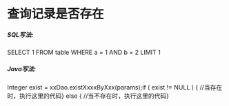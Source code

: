 # 查询记录是否存在

##### SQL写法:
SELECT 1 FROM table WHERE a = 1 AND b = 2 LIMIT 1
##### Java写法:
Integer exist = xxDao.existXxxxByXxx(params);if ( exist != NULL ) {    //当存在时，执行这里的代码} else {    //当不存在时，执行这里的代码}